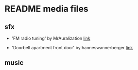 # README media files

## sfx

* 'FM radio tuning' by MrAuralization [link](https://freesound.org/people/MrAuralization/sounds/269701/)

* 'Doorbell apartment front door' by hanneswannerberger [link](https://freesound.org/people/hanneswannerberger/sounds/275629/)

## music